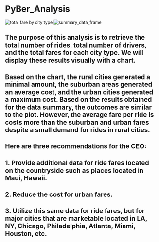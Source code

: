 # PyBer_Analysis
![total fare by city type](https://user-images.githubusercontent.com/89429991/179450166-62b016c7-246a-4aae-9792-98c5f7d2579a.PNG)
![summary_data_frame](https://user-images.githubusercontent.com/89429991/179450253-160a54d4-8c4d-4524-bd77-12aed940e4ab.PNG)
## The purpose of this analysis is to retrieve the total number of rides, total number of drivers, and the total fares for each city type. We will display these results visually with a chart.
## Based on the chart, the rural cities generated a minimal amount, the suburban areas generated an average cost, and the urban cities generated a maximum cost. Based on the results obtained for the data summary, the outcomes are similar to the plot. However, the average fare per ride is costs more than the suburban and urban fares despite a small demand for rides in rural cities.
## Here are three recommendations for the CEO:
## 1. Provide additional data for ride fares located on the countryside such as places located in Maui, Hawaii.
## 2. Reduce the cost for urban fares.
## 3. Utilize this same data for ride fares, but for major cities that are marketable located in LA, NY, Chicago, Philadelphia, Atlanta, Miami, Houston, etc.
